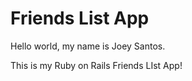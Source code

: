 # Friends List App

Hello world, my name is Joey Santos.

This is my Ruby on Rails Friends LIst App!
